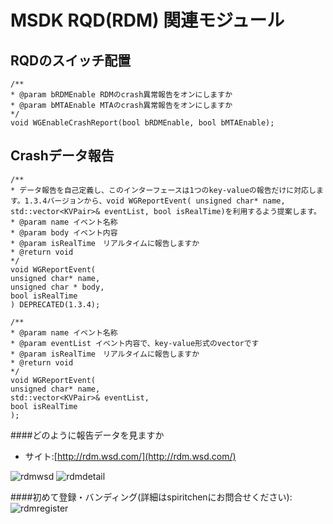 ﻿MSDK RQD(RDM) 関連モジュール
===


RQDのスイッチ配置
---
    /**
    * @param bRDMEnable RDMのcrash異常報告をオンにしますか
    * @param bMTAEnable MTAのcrash異常報告をオンにしますか
    */
    void WGEnableCrashReport(bool bRDMEnable, bool bMTAEnable);


Crashデータ報告
---
    /**
    * データ報告を自己定義し、このインターフェースは1つのkey-valueの報告だけに対応します。1.3.4バージョンから、void WGReportEvent( unsigned char* name, std::vector<KVPair>& eventList, bool isRealTime)を利用するよう提案します。
    * @param name イベント名称
    * @param body イベント内容
    * @param isRealTime　リアルタイムに報告しますか
    * @return void
    */
    void WGReportEvent(
    unsigned char* name, 
    unsigned char * body, 
    bool isRealTime
    ) DEPRECATED(1.3.4);

    /**
    * @param name イベント名称
    * @param eventList イベント内容で、key-value形式のvectorです
    * @param isRealTime　リアルタイムに報告しますか
    * @return void
    */
    void WGReportEvent(
    unsigned char* name, 
    std::vector<KVPair>& eventList, 
    bool isRealTime
    );

####どのように報告データを見ますか
- サイト:[http://rdm.wsd.com/](http://rdm.wsd.com/)

![rdmwsd](/rdmwsd.png)
![rdmdetail](/rdmdetail.png)

####初めて登録・バンディング(詳細はspiritchenにお問合せください):
![rdmregister](/rmdregister.png)


